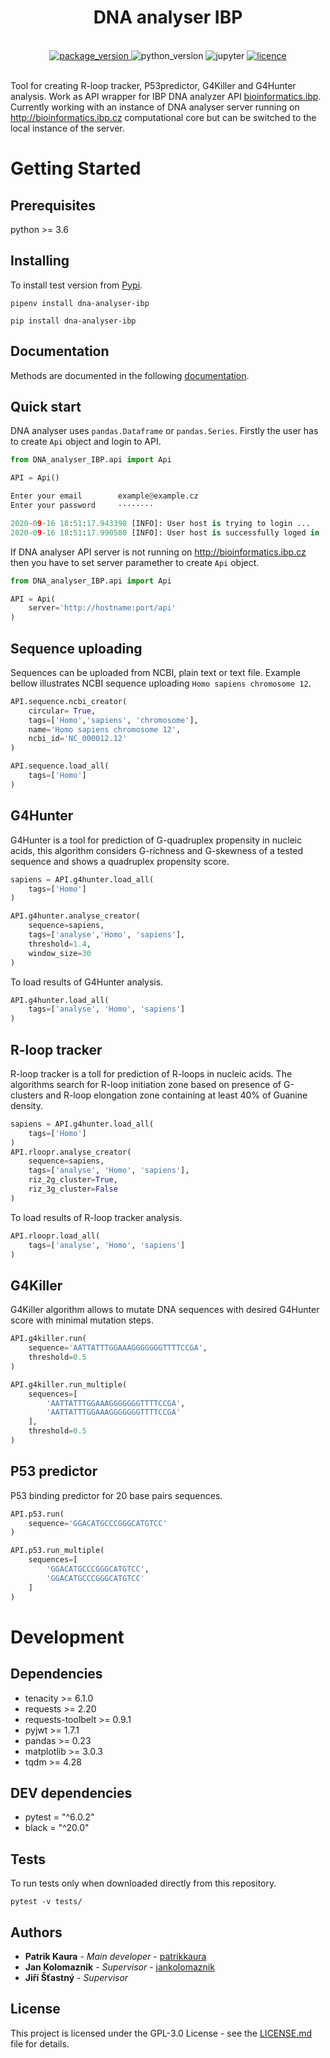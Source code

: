 <h1 align='center'> DNA analyser IBP </h1>
<br />
<div align="center">
    <a href="https://pypi.org/project/dna-analyser-ibp/">
    <img src="https://img.shields.io/badge/Version 3.5.0-green?style=for-the-badge" alt='package_version'/>
    </a>
    <img src="https://img.shields.io/badge/Python 3.6+-00599C?style=for-the-badge&logo=python&logoColor=white" alt='python_version'/>
    <img src="https://img.shields.io/badge/jupyter-gray?style=for-the-badge&logo=jupyter" alt='jupyter'/>
    <a href="https://choosealicense.com/licenses/gpl-3.0/">
            <img src="https://img.shields.io/badge/gnu-white?style=for-the-badge&logo=gnu&logoColor=black" alt='licence'/>
    </a>
</div>
<br />

Tool for creating R-loop tracker, P53predictor, G4Killer and G4Hunter analysis. Work as API wrapper for IBP DNA analyzer API [bioinformatics.ibp](http://bioinformatics.ibp.cz/).
Currently working with an instance of DNA analyser server running on http://bioinformatics.ibp.cz computational core but can be switched 
to the local instance of the server.

# Getting Started

## Prerequisites

python >= 3.6

## Installing

To install test version from [Pypi](https://pypi.org/project/dna-analyser-ibp/).

```commandline
pipenv install dna-analyser-ibp
```

```commandline
pip install dna-analyser-ibp
```

## Documentation

Methods are documented in the following [documentation](https://patrikkaura.gitlab.io/DNA_analyser_IBP/).

## Quick start

DNA analyser uses `pandas.Dataframe` or `pandas.Series`. Firstly the user  has to create `Api` object and login to API.
```python
from DNA_analyser_IBP.api import Api

API = Api()
```
```python
Enter your email        example@example.cz
Enter your password     ········

2020-09-16 18:51:17.943398 [INFO]: User host is trying to login ...
2020-09-16 18:51:17.990580 [INFO]: User host is successfully loged in ...
```
If DNA analyser API server is not running on http://bioinformatics.ibp.cz then you have to set server paramether to create `Api` object.
```python
from DNA_analyser_IBP.api import Api

API = Api(
    server='http://hostname:port/api'
)
```

## Sequence uploading
Sequences can be uploaded from NCBI, plain text or text file. Example bellow illustrates NCBI sequence uploading `Homo sapiens chromosome 12`.
```python
API.sequence.ncbi_creator(
    circular= True,
    tags=['Homo','sapiens', 'chromosome'],
    name='Homo sapiens chromosome 12',
    ncbi_id='NC_000012.12'
)

API.sequence.load_all(
    tags=['Homo']
)
```

## G4Hunter
G4Hunter is a tool for prediction of G-quadruplex propensity in nucleic acids, this algorithm considers G-richness and G-skewness of a tested sequence and shows a quadruplex propensity score. 
```python
sapiens = API.g4hunter.load_all(
    tags=['Homo']
)

API.g4hunter.analyse_creator(
    sequence=sapiens,
    tags=['analyse','Homo', 'sapiens'],
    threshold=1.4,
    window_size=30
)
```
To load results of G4Hunter analysis.
```python
API.g4hunter.load_all(
    tags=['analyse', 'Homo', 'sapiens']
) 
```

## R-loop tracker
 R-loop tracker is a toll for prediction of R-loops in nucleic acids. The algorithms search for R-loop initiation zone based on presence of G-clusters and R-loop elongation zone containing at least 40% of Guanine density.
```python
sapiens = API.g4hunter.load_all(
    tags=['Homo']
)
API.rloopr.analyse_creator(
    sequence=sapiens,
    tags=['analyse', 'Homo', 'sapiens'],
    riz_2g_cluster=True,
    riz_3g_cluster=False
)
```
To load results of R-loop tracker analysis.
```python
API.rloopr.load_all(
    tags=['analyse', 'Homo', 'sapiens']
) 
```

## G4Killer
G4Killer algorithm allows to mutate DNA sequences with desired G4Hunter score with minimal mutation steps.
```python
API.g4killer.run(
    sequence='AATTATTTGGAAAGGGGGGGTTTTCCGA',
    threshold=0.5
) 

API.g4killer.run_multiple(
    sequences=[
        'AATTATTTGGAAAGGGGGGGTTTTCCGA',
        'AATTATTTGGAAAGGGGGGGTTTTCCGA'
    ],
    threshold=0.5
)
```
## P53 predictor
P53 binding predictor for 20 base pairs sequences. 
```python
API.p53.run(
    sequence='GGACATGCCCGGGCATGTCC'
)

API.p53.run_multiple(
    sequences=[
        'GGACATGCCCGGGCATGTCC',
        'GGACATGCCCGGGCATGTCC'
    ]
) 
```

# Development

## Dependencies

* tenacity >= 6.1.0
* requests >= 2.20
* requests-toolbelt >= 0.9.1
* pyjwt >= 1.7.1
* pandas >= 0.23
* matplotlib >= 3.0.3
* tqdm >= 4.28

## DEV dependencies

* pytest = "^6.0.2"
* black = "^20.0"

## Tests

To run tests only when downloaded directly from this repository.

```commandline
pytest -v tests/
```

## Authors

* **Patrik Kaura** - *Main developer* - [patrikkaura](https://github.com/patrikkaura)
* **Jan Kolomaznik** - *Supervisor* - [jankolomaznik](https://github.com/Kolomaznik)
* **Jiří Šťastný** - *Supervisor*

## License

This project is licensed under the GPL-3.0 License - see the [LICENSE.md](LICENSE.md) file for details.
